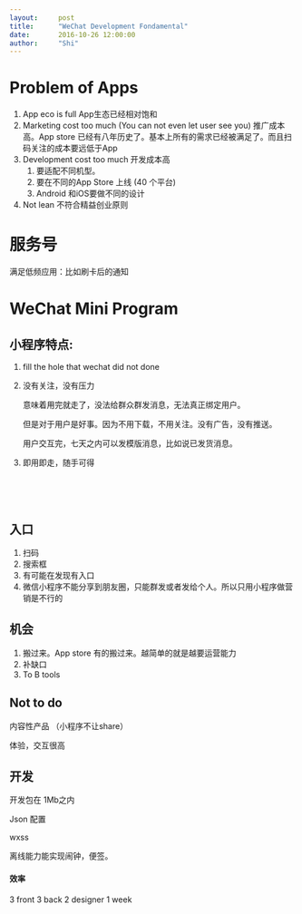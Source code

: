 ```yaml
---
layout:     post
title:      "WeChat Development Fondamental"
date:       2016-10-26 12:00:00
author:     "Shi"
---
```




# Problem of Apps

1. App eco is full App生态已经相对饱和
2. Marketing cost too much (You can not even let user see you) 推广成本高。App store 已经有八年历史了。基本上所有的需求已经被满足了。而且扫码关注的成本要远低于App
3. Development cost too much 开发成本高
   1. 要适配不同机型。
   2. 要在不同的App Store 上线 (40 个平台)
   3. Android 和iOS要做不同的设计
4. Not lean 不符合精益创业原则

# 服务号

满足低频应用：比如刷卡后的通知



# WeChat Mini Program

## 小程序特点:

1. fill the hole that wechat did not done

2. 没有关注，没有压力 

   意味着用完就走了，没法给群众群发消息，无法真正绑定用户。

   但是对于用户是好事。因为不用下载，不用关注。没有广告，没有推送。

   用户交互完，七天之内可以发模版消息，比如说已发货消息。

3. 即用即走，随手可得

   ​

   ​

## 入口

1. 扫码
2. 搜索框
3. 有可能在发现有入口
4. 微信小程序不能分享到朋友圈，只能群发或者发给个人。所以只用小程序做营销是不行的

## 机会

1. 搬过来。App store 有的搬过来。越简单的就是越要运营能力
2. 补缺口
3. To B tools 

## Not to do 

内容性产品 （小程序不让share）

体验，交互很高

## 开发

开发包在 1Mb之内

Json 配置

wxss

离线能力能实现闹钟，便签。

#### 效率

3 front 3 back 2 designer 1 week

